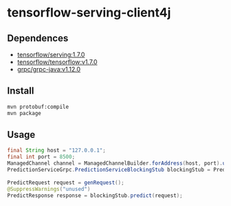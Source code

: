 # tensorflow-serving-client4j

## Dependences
* [tensorflow/serving:1.7.0](https://github.com/tensorflow/serving/tree/1.7.0)  
* [tensorflow/tensorflow:v1.7.0](https://github.com/tensorflow/tensorflow/tree/v1.7.0)  
* [grpc/grpc-java:v1.12.0](https://github.com/grpc/grpc-java/tree/v1.12.0)  

## Install
```bash
mvn protobuf:compile
mvn package
```

## Usage
```java
final String host = "127.0.0.1";
final int port = 8500;
ManagedChannel channel = ManagedChannelBuilder.forAddress(host, port).usePlaintext().build();
PredictionServiceGrpc.PredictionServiceBlockingStub blockingStub = PredictionServiceGrpc.newBlockingStub(channel);
        
PredictRequest request = genRequest();
@SuppressWarnings("unused")
PredictResponse response = blockingStub.predict(request);
```
